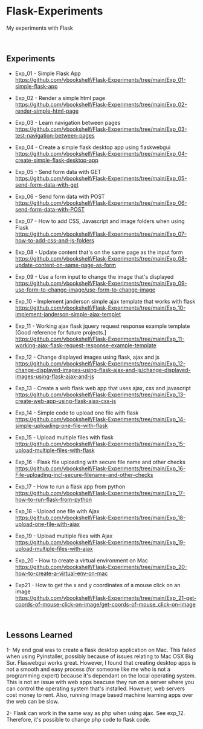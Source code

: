 # Flask-Experiments
My experiments with Flask


<br>

## Experiments

- Exp_01 - Simple Flask App<br>
https://github.com/vbookshelf/Flask-Experiments/tree/main/Exp_01-simple-flask-app

- Exp_02 - Render a simple html page<br>
https://github.com/vbookshelf/Flask-Experiments/tree/main/Exp_02-render-simple-html-page

- Exp_03 - Learn navigation between pages<br>
https://github.com/vbookshelf/Flask-Experiments/tree/main/Exp_03-test-navigation-between-pages

- Exp_04 - Create a simple flask desktop app using flaskwebgui<br>
https://github.com/vbookshelf/Flask-Experiments/tree/main/Exp_04-create-simple-flask-desktop-app

- Exp_05 - Send form data with GET<br>
https://github.com/vbookshelf/Flask-Experiments/tree/main/Exp_05-send-form-data-with-get

- Exp_06 - Send form data with POST<br>
https://github.com/vbookshelf/Flask-Experiments/tree/main/Exp_06-send-form-data-with-POST

- Exp_07 - How to add CSS, Javascript and image folders when using Flask<br>
https://github.com/vbookshelf/Flask-Experiments/tree/main/Exp_07-how-to-add-css-and-js-folders

- Exp_08 - Update content that's on the same page as the input form<br>
https://github.com/vbookshelf/Flask-Experiments/tree/main/Exp_08-update-content-on-same-page-as-form

- Exp_09 - Use a form input to change the image that's displayed<br>
https://github.com/vbookshelf/Flask-Experiments/tree/main/Exp_09-use-form-to-change-image/use-form-to-change-image

- Exp_10 - Implement janderson simple ajax template that works with flask<br>
https://github.com/vbookshelf/Flask-Experiments/tree/main/Exp_10-implement-janderson-simple-ajax-templet

- Exp_11 - Working ajax flask jquery request response example template<br>
[Good reference for future projects.]<br>
https://github.com/vbookshelf/Flask-Experiments/tree/main/Exp_11-working-ajax-flask-request-response-example-template

- Exp_12 - Change displayed images using flask, ajax and js<br>
https://github.com/vbookshelf/Flask-Experiments/tree/main/Exp_12-change-displayed-images-using-flask-ajax-and-js/change-displayed-images-using-flask-ajax-and-js

- Exp_13 - Create a web flask web app that uses ajax, css and javascript<br>
https://github.com/vbookshelf/Flask-Experiments/tree/main/Exp_13-create-web-app-using-flask-ajax-css-js

- Exp_14 - Simple code to upload one file with flask<br>
https://github.com/vbookshelf/Flask-Experiments/tree/main/Exp_14-simple-uploading-one-file-with-flask

- Exp_15 - Upload multiple files with flask<br>
https://github.com/vbookshelf/Flask-Experiments/tree/main/Exp_15-upload-multiple-files-with-flask

- Exp_16 - Flask file uploading with secure file name and other checks<br>
https://github.com/vbookshelf/Flask-Experiments/tree/main/Exp_16-File-uploading-incl-secure-filename-and-other-checks

- Exp_17 - How to run a flask app from python<br>
https://github.com/vbookshelf/Flask-Experiments/tree/main/Exp_17-how-to-run-flask-from-python

- Exp_18 - Upload one file with Ajax<br>
https://github.com/vbookshelf/Flask-Experiments/tree/main/Exp_18-upload-one-file-with-ajax

- Exp_19 - Upload multiple files with Ajax<br>
https://github.com/vbookshelf/Flask-Experiments/tree/main/Exp_19-upload-multiple-files-with-ajax

- Exp_20 - How to create a virtual environment on Mac<br>
https://github.com/vbookshelf/Flask-Experiments/tree/main/Exp_20-how-to-create-a-virtual-env-on-mac

- Exp21 - How to get the x and y coordinates of a mouse click on an image<br>
https://github.com/vbookshelf/Flask-Experiments/tree/main/Exp_21-get-coords-of-mouse-click-on-image/get-coords-of-mouse_click-on-image


<br>

## Lessons Learned

1- My end goal was to create a flask desktop application on Mac. This failed when using Pyinstaller, possibly because of issues relating to Mac OSX Big Sur. Flaswebgui works great. However, I found that creating desktop apps is not a smooth and easy process (for someone like me who is not a programming expert) because it's dependant on the local operating system. This is not an issue with web apps beacuse they run on a server where you can control the operating system that's installed. However, web servers cost money to rent. Also, running image based machine learning apps over the web can be slow.

2- Flask can work in the same way as php when using ajax. See exp_12. Therefore, it's possible to change php code to flask code.
